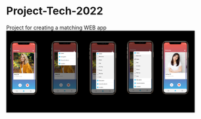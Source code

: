 # Project-Tech-2022
Project for creating a matching WEB app
![Wireframes festiv](https://github.com/Aidan98/Project-Tech-2022/blob/main/public/images/interface.png?raw=true)
